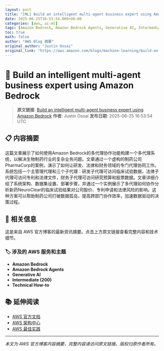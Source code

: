 ```yaml
---
layout: post
title: "[ML] Build an intelligent multi-agent business expert using Amazon Bedrock"
date: 2025-06-25T16:53:54.000+00:00
categories: [aws, ai-ml]
tags: [Amazon Bedrock, Amazon Bedrock Agents, Generative AI, Intermediate (200), Technical How-to]
toc: true
math: false
author: "AWS Blog 摘要"
original_author: "Justin Ossai"
original_link: "https://aws.amazon.com/blogs/machine-learning/build-an-intelligent-multi-agent-business-expert-using-amazon-bedrock/"
---
```


# 🤖 Build an intelligent multi-agent business expert using Amazon Bedrock

> **原文链接**: [Build an intelligent multi-agent business expert using Amazon Bedrock](https://aws.amazon.com/blogs/machine-learning/build-an-intelligent-multi-agent-business-expert-using-amazon-bedrock/)
> **作者**: Justin Ossai
> **发布日期**: 2025-06-25 16:53:54 UTC

## 📋 内容摘要

这篇文章展示了如何使用Amazon Bedrock的多代理协作功能构建一个多代理系统，以解决生物制药行业的复杂业务问题。文章通过一个虚构的制药公司PharmaCorp的案例，演示了如何让研发、法律和财务领域的专门代理协同工作。系统包括一个主管理代理和三个子代理：研发子代理可访问临床试验数据，法律子代理可访问专利和法律文件，财务子代理可访问研究预算和股票数据。文章详细介绍了系统架构、数据集设置、部署步骤，并通过一个实例展示了多代理如何协作分析新药NeuroClear的临床试验结果对公司股价、专利申请和法律风险的影响。这种方案可以帮助制药公司打破数据孤岛，提高跨部门协作效率，加速数据驱动的决策过程。

## 🔗 相关信息

这是来自 AWS 官方博客的最新资讯摘要。点击上方原文链接查看完整内容和技术细节。

### 🏷️ 涉及的 AWS 服务和主题

- **Amazon Bedrock**
- **Amazon Bedrock Agents**
- **Generative AI**
- **Intermediate (200)**
- **Technical How-to**

## 📚 延伸阅读

- [AWS 官方文档](https://docs.aws.amazon.com/)
- [AWS 架构中心](https://aws.amazon.com/architecture/)
- [AWS 最佳实践](https://aws.amazon.com/architecture/well-architected/)

---

*本文为 AWS 官方博客内容摘要，完整内容请访问原文链接。版权归原作者所有。*